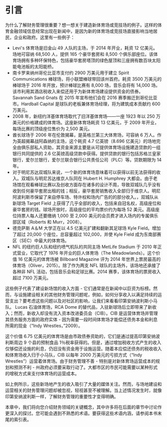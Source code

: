 # 引言

为什么了解财务管理很重要？想一想关于建造新体育场或竞技场的例子。这样的体育金融领域信息经常出现在新闻中，是因为新的体育场或竞技场直接影响当地居民，企业和政府。这里有一些例子：

* Levi's 体育场是旧金山 49 人队的主场，于 2014 年开业，耗资 12 亿美元。场地可容纳 68,500 人，提供 165 个豪华套房和 8,500 个俱乐部座位。该体育场拥有多种环保特色，包括豪华套房塔顶的绿色屋顶和三座拥有数百块太阳能电池板的太阳能桥。
* 南卡罗来纳州哥伦比亚市支付约 2900 万美元用于建立 Spirit Communications 棒球场，将小联盟棒球带回该州首府。耗资 3500 万美元的棒球场于 2016 年开放，预计棒球比赛有 8,000 场，音乐会将有 14,000 场。该市利用其酒店税收入来偿还用于为新体育场建设提供资金的债券。Savannah Sand Gnats 在 2015 年宣布他们会在 2016 赛季搬迁到哥伦比亚市。Hardball Capital 是球队的老板兼体育场经理，将为建筑成本贡献约 600 万美元。
* 2008 年，新纽约洋基体育场取代了旧洋基体育场——一座 1923 年以 250 万美元的价格建成的体育场。这座新体育场耗资 13 亿美元，于 2009 年开业，每场比赛的顶级座位售价为 2,500 美元。
* 酋长球场于 2006 年在伦敦揭幕，是英格兰第三大体育场，可容纳 6 万人。作为英超揭幕战阿森纳的主场，这个耗资 4.7 亿英镑（8.696 亿美元）的场地完全由俱乐部私人资助，其资金来源主要是从可提供体育场设施建造贷款的一组银行共同提供的 2.6 亿英镑高级贷款中获得。提供贷款的银行包括苏格兰皇家银行，爱尔兰银行，爱尔兰联合银行公共责任公司（PLC）等。贷款期限为 14 年。
* 对于明尼苏达双城队来说，一个新的体育场意味着可以获得以前无法获得的收入。双城队与明尼苏达维京人队同在 Hubert H. Humphrey 大都会。由于老场馆在观看棒球比赛以及创收方面存在诸多的设计不周，导致双城队几乎没有收到任何豪华套房出租的钱；相反，豪华套房销售收入全部归于维京人。明尼阿波利斯市保留了来自停车场、特许权和场内广告的的部分收入。，双城队从新球场 Target Field 上获得了几乎全部的收入，包括来自冠名权，高级座位和豪华套房的钱。球场开放时，高级座位的平均票价约为每场 52 美元。高级座位持票人每人还要缴纳 1,000 至 2,000 美元的会员费才进入场内的专属俱乐部区域（Roberts 和 Murr，2008）。
* 德克萨斯 A＆M 大学正在以 4.5 亿美元扩建和翻新其足球场 Kyle Field。增加了超过 20,000 个座位，总容量超过 102,000，并使 Kyle Field 成为东南部赛区（SEC）中最大的体育场。
* NFL 的纽约巨人队和纽约喷气机队的共同主场 MetLife Stadium 于 2010 年正式营业，它取代了 1976 年开业的巨人体育场（The Meadowlands）。这个价值 16 亿美元的体育场被 Billboard Magazine 评为 2014 年世界上票房最高的体育场（Oliver，2015）。除了作为两支 NFL 球队的主场外，该场地还承接了各种非 NFL 活动，包括音乐会和足球比赛。2014 赛季，该体育场的票房收入超过 7100 万美元。

这些例子代表了建设新场馆的收入方面 - 它们通常是在新闻中以巨资为标榜。然而，与设施建设相关的其他财务管理问题呢，例如，如何分享收入以满足持续的运营支出？要考虑这些问题以及对社区的影响，让我们来看看印第安纳波利斯小马队。 Lucas 石油体育场，RCA Dome 的替代品，入驻新球场后立即带来了新收入；然而，新收入却没有流入资本改进委员会（CIB）。CIB 是运营体育场并管理其债务服务方面的政府实体 - 因为需要一段时间体育场才能偿还债务本金和利息所需的现金（“Indy Wrestles，”2009）。

这个价值 6.75 亿美元的体育场是由市政债券资助的，它们是通过提高印第安纳波利斯周边 9 个县的预制食品 1％税率获得的。但是，通过增加税收方式产生的收入仅够偿还设施的利息，仍旧没有资金用于设施运营。随着本应偿还债务的税收收入和体育场收入归于小马队，CIB 以每年 2000 万美元的亏损方式（“Indy Wrestles”）运营着体育场。由于财务管理不善 - 特别是对新体育场运营成本的规划和预测不利 - 州政府必须要采取行动了。大都市区的市民可能需要以某种形式的增税方式来支付体育场的运营成本。

如上例所示，这些新场地产生的收入吸引了大量的媒体关注。然而，与场地建设和运营相关的财务管理问题却被忽视，轻视甚至不被理解。当上述情况发生时，就像印第安纳波利斯一样，了解财务管理的重要性才变得明确。

本章中，我们将向您介绍财务领域的关键概念，其中许多将在后面的章节中讨论作更深入的探讨。您可能会遇到不熟悉的术语。要获得这些术语内涵，请参阅本书末尾的索引表。
